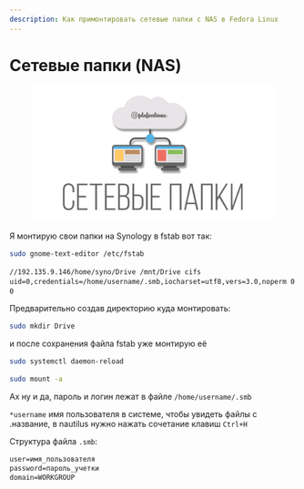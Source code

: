 ```yaml
---
description: Как примонтировать сетевые папки с NAS в Fedora Linux
---
```


# Сетевые папки (NAS)

<figure><img src="../../.gitbook/assets/dfdfdfdfdfdfd.png" alt=""><figcaption></figcaption></figure>

Я монтирую свои папки на Synology в fstab вот так:

```bash
sudo gnome-text-editor /etc/fstab
```

`//192.135.9.146/home/syno/Drive /mnt/Drive cifs uid=0,credentials=/home/username/.smb,iocharset=utf8,vers=3.0,noperm 0 0`

Предварительно создав директорию куда монтировать:

```bash
sudo mkdir Drive
```

и после сохранения файла fstab уже монтирую её

```bash
sudo systemctl daemon-reload
```

```bash
sudo mount -a
```

Ах ну и да, пароль и логин лежат в файле `/home/username/.smb`

`*username` имя пользователя в системе, чтобы увидеть файлы с .название, в nautilus нужно нажать сочетание клавиш `Ctrl+H`

Структура файла `.smb`:

```
user=имя_пользователя
password=пароль_учетки
domain=WORKGROUP
```
